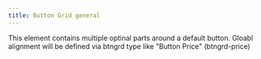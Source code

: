 ```yaml
---
title: Button Grid general
---
```

This element contains multiple optinal parts around a default button.
Gloabl alignment will be defined via btngrd type like "Button Price" (btngrd-price)
